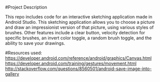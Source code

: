 #Project Description

This repo includes code for an interactive sketching application made in Android Studio. 
This sketching application allows you to choose a picture and draw an impressionist version 
of that picture, using various styles of brushes. Other features include a clear button, 
velocity detection for specific brushes, an invert color toggle, a random brush toggle, 
and the ability to save your drawings.

#Resources used:
https://developer.android.com/reference/android/graphics/Canvas.html
https://developer.android.com/training/gestures/movement.html
http://stackoverflow.com/questions/8560501/android-save-image-into-gallery
